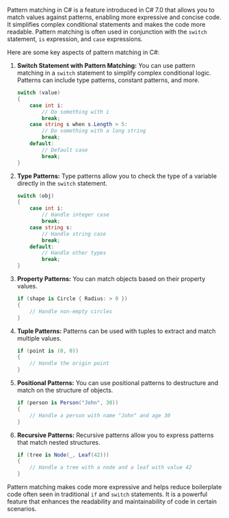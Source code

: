Pattern matching in C# is a feature introduced in C# 7.0 that allows you to match values against patterns, enabling more expressive and concise code. It simplifies complex conditional statements and makes the code more readable. Pattern matching is often used in conjunction with the `switch` statement, `is` expression, and `case` expressions.

Here are some key aspects of pattern matching in C#:

1. **Switch Statement with Pattern Matching:**
   You can use pattern matching in a `switch` statement to simplify complex conditional logic. Patterns can include type patterns, constant patterns, and more.

   ```csharp
   switch (value)
   {
       case int i:
           // Do something with i
           break;
       case string s when s.Length > 5:
           // Do something with a long string
           break;
       default:
           // Default case
           break;
   }
   ```

2. **Type Patterns:**
   Type patterns allow you to check the type of a variable directly in the `switch` statement.

   ```csharp
   switch (obj)
   {
       case int i:
           // Handle integer case
           break;
       case string s:
           // Handle string case
           break;
       default:
           // Handle other types
           break;
   }
   ```

3. **Property Patterns:**
   You can match objects based on their property values.

   ```csharp
   if (shape is Circle { Radius: > 0 })
   {
       // Handle non-empty circles
   }
   ```

4. **Tuple Patterns:**
   Patterns can be used with tuples to extract and match multiple values.

   ```csharp
   if (point is (0, 0))
   {
       // Handle the origin point
   }
   ```

5. **Positional Patterns:**
   You can use positional patterns to destructure and match on the structure of objects.

   ```csharp
   if (person is Person("John", 30))
   {
       // Handle a person with name "John" and age 30
   }
   ```

6. **Recursive Patterns:**
   Recursive patterns allow you to express patterns that match nested structures.

   ```csharp
   if (tree is Node(_, Leaf(42)))
   {
       // Handle a tree with a node and a leaf with value 42
   }
   ```

Pattern matching makes code more expressive and helps reduce boilerplate code often seen in traditional `if` and `switch` statements. It is a powerful feature that enhances the readability and maintainability of code in certain scenarios.